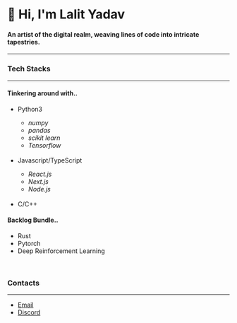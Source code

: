 <h1>👋 Hi, I'm Lalit Yadav</h1>
<h4>An artist of the digital realm, weaving lines of code into intricate tapestries.</h4>
<hr style="border: none; height: 1px; color: #333; background-color: #333;">

<h3> Tech Stacks</h3>
<hr>
<h4>Tinkering around with..</h4>
<ul>
  <li>Python3</li>
  <ul>
    <li><i>numpy</i></li>
    <li><i>pandas</i></li>
    <li><i>scikit learn</i></li>
    <li><i>Tensorflow</i></li>
  </ul>
  <br>
  <li>Javascript/TypeScript</li>
    <ul>
    <li><i>React.js</i></li>
    <li><i>Next.js</i></li>
    <li><i>Node.js</i></li>
  </ul>
  <br>
  <li>C/C++</li>
</ul>

<h4>Backlog Bundle..</h4>
<ul>
  <li>Rust</li>
  <li>Pytorch</li>
  <li>Deep Reinforcement Learning </li>
</ul>
<br>
<!-- contacts -->
<h3>Contacts</h3>
<hr>
<ul>
  <li><a href="mailto:lalityadav.x17@gmail.com">Email</a></li>
  <li><a href="www.discord/users/845576764705341470">Discord</a></li>
</ul>
